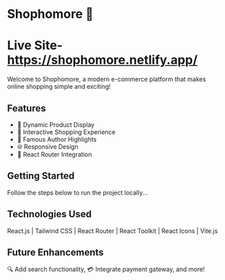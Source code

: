 # Shophomore 🛒
# Live Site- https://shophomore.netlify.app/
Welcome to Shophomore, a modern e-commerce platform that makes online shopping simple and exciting!

## Features
- 🚀 Dynamic Product Display
- 🛒 Interactive Shopping Experience
- 🌟 Famous Author Highlights
- 🌐 Responsive Design
- 📜 React Router Integration

## Getting Started
Follow the steps below to run the project locally...

## Technologies Used
React.js | Tailwind CSS | React Router | React Toolkit | React Icons | Vite.js

## Future Enhancements
🔍 Add search functionality, 💳 Integrate payment gateway, and more!

